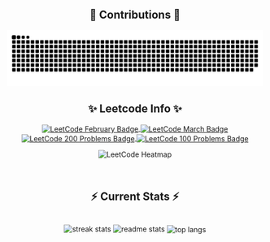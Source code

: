 <div align="center"> 
 <h2>🐍 Contributions 🐍</h2>
  <img alt="snake eating my contributions" src="https://raw.githubusercontent.com/salesp07/salesp07/output/github-contribution-grid-snake.svg" />
</div> 
   <h2 align="center">✨ Leetcode Info ✨</h2>  
  <p align="center">
    <a href="https://leetcode.com/u/janhviwadhwa972/" target="_blank">
      <img align="center" src="https://assets.leetcode.com/static_assets/marketing/2024-50.gif" alt="LeetCode February Badge" height="200" width="200" />
    </a>
    <a href="https://leetcode.com/u/janhviwadhwa972/" target="_blank">
      <img align="center" src="https://leetcode.com/static/images/badges/2024/gif/2024-03.gif" alt="LeetCode March Badge" height="200" width="200" />
    </a>
    <a href="https://leetcode.com/u/janhviwadhwa972/" target="_blank">
      <img align="center" src="https://assets.leetcode.com/static_assets/marketing/2024-200.gif" alt="LeetCode 200 Problems Badge" height="200" width="200" />
    </a>
    <a href="https://leetcode.com/u/janhviwadhwa972/" target="_blank">
      <img align="center" src="https://assets.leetcode.com/static_assets/marketing/2024-100.gif" alt="LeetCode 100 Problems Badge" height="200" width="200" />
    </a>
  </p>
  <p align="center">
    <img align="top" src="https://leetcard.jacoblin.cool/janhviwadhwa972?theme=dark&font=Nunito&ext=heatmap" alt="LeetCode Heatmap" />  
  </p>
 
<br/>
  <h2 align="center">⚡ Current Stats ⚡</h2>
<br>
<div align=center>
  <img width=390 src="https://streak-stats.demolab.com/?user=janhviwadhwa&count_private=true&theme=react&border_radius=10" alt="streak stats"/>
  <img width=390 src="https://github-readme-stats.vercel.app/api?username=janhviwadhwa&show_icons=true&theme=react&rank_icon=github&border_radius=10" alt="readme stats" />
  <img width=325 align="center" src="https://github-readme-stats.vercel.app/api/top-langs/?username=janhviwadhwa=HTML&langs_count=8&layout=compact&theme=react&border_radius=10&size_weight=0.5&count_weight=0.5&exclude_repo=github-readme-stats" alt="top langs" />
</div>

  <br/>

<br/><br/>
